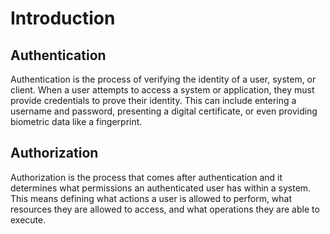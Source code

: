 # Introduction

## Authentication

Authentication is the process of verifying the identity of a user, system, or client. When a user attempts to access a system or application, they must provide credentials to prove their identity. This can include entering a username and password, presenting a digital certificate, or even providing biometric data like a fingerprint.

## Authorization

Authorization is the process that comes after authentication and it determines what permissions an authenticated user has within a system. This means defining what actions a user is allowed to perform, what resources they are allowed to access, and what operations they are able to execute.
